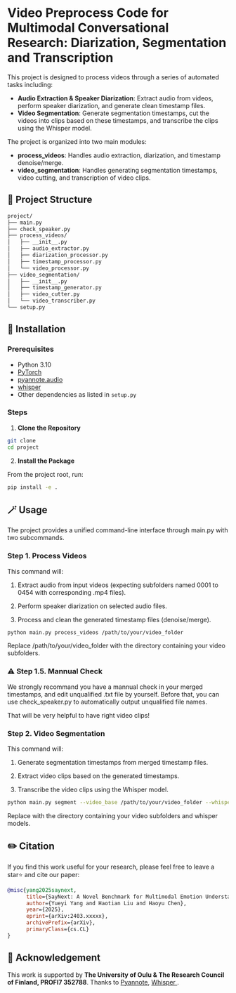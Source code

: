 # Video Preprocess Code for Multimodal Conversational Research: Diarization, Segmentation and Transcription

This project is designed to process videos through a series of automated tasks including:

- **Audio Extraction & Speaker Diarization**: Extract audio from videos, perform speaker diarization, and generate clean timestamp files.
- **Video Segmentation**: Generate segmentation timestamps, cut the videos into clips based on these timestamps, and transcribe the clips using the Whisper model.

The project is organized into two main modules:
- **process_videos**: Handles audio extraction, diarization, and timestamp denoise/merge.
- **video_segmentation**: Handles generating segmentation timestamps, video cutting, and transcription of video clips.

## 🦄 Project Structure
```bash
project/
├── main.py
├── check_speaker.py
├── process_videos/
│   ├── __init__.py
│   ├── audio_extractor.py
│   ├── diarization_processor.py
│   ├── timestamp_processor.py
│   └── video_processor.py
├── video_segmentation/
│   ├── __init__.py
│   ├── timestamp_generator.py
│   ├── video_cutter.py
│   └── video_transcriber.py
└── setup.py
```


## 🔨 Installation

### Prerequisites

- Python 3.10
- [PyTorch](https://pytorch.org/)  
- [pyannote.audio](https://github.com/pyannote/pyannote-audio)  
- [whisper](https://github.com/openai/whisper)  
- Other dependencies as listed in `setup.py`

### Steps

1. **Clone the Repository**

```bash
git clone 
cd project
```

2. **Install the Package**

From the project root, run:

```bash
pip install -e .
```

## 🪄 Usage
The project provides a unified command-line interface through main.py with two subcommands.

### Step 1. Process Videos

This command will:

1. Extract audio from input videos (expecting subfolders named 0001 to 0454 with corresponding .mp4 files).

2. Perform speaker diarization on selected audio files.

3. Process and clean the generated timestamp files (denoise/merge).

```bash
python main.py process_videos /path/to/your/video_folder
```

Replace /path/to/your/video_folder with the directory containing your video subfolders.

### ⚠️ Step 1.5. Mannual Check
We strongly recommand you have a mannual check in your merged timestamps, and edit unqualified .txt file by yourself.
Before that, you can use check_speaker.py to automatically output unqualified file names.

That will be very helpful to have right video clips!

### Step 2. Video Segmentation
This command will:

1. Generate segmentation timestamps from merged timestamp files.

2. Extract video clips based on the generated timestamps.

3. Transcribe the video clips using the Whisper model.

```bash
python main.py segment --video_base /path/to/your/video_folder --whisper_model /path/to/whisper-model/small.pt

```
Replace with the directory containing your video subfolders and whisper models.

## ✏️ Citation
If you find this work useful for your research, please feel free to leave a star⭐️ and cite our paper:

```bibtex
@misc{yang2025saynext,
      title={SayNext: A Novel Benchmark for Multimodal Emotion Understanding via Next-Utterance Prediction}, 
      author={Yueyi Yang and Haotian Liu and Haoyu Chen},
      year={2025},
      eprint={arXiv:2403.xxxxx}, 
      archivePrefix={arXiv},
      primaryClass={cs.CL}
}
```

## 🤝 Acknowledgement
This work is supported by **The University of Oulu & The Research Council of Finland, PROFI7 352788**. Thanks to [Pyannote](https://github.com/pyannote/pyannote-audio), [Whisper ](https://github.com/openai/whisper). 
